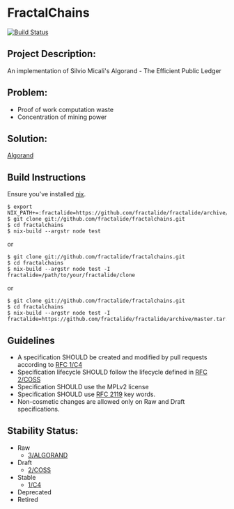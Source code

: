 # FractalChains

[![Build Status](https://travis-ci.org/fractalide/fractalchains.svg?branch=master)](https://travis-ci.org/fractalide/fractalchains)

## Project Description:

An implementation of Silvio Micali's Algorand - The Efficient Public Ledger

## Problem:

* Proof of work computation waste
* Concentration of mining power

## Solution:

[Algorand](https://arxiv.org/pdf/1607.01341.pdf)

## Build Instructions
Ensure you've installed [nix](https://nixos.org/nix).
```
$ export NIX_PATH+=:fractalide=https://github.com/fractalide/fractalide/archive/master.tar.gz
$ git clone git://github.com/fractalide/fractalchains.git
$ cd fractalchains
$ nix-build --argstr node test
```
or
```
$ git clone git://github.com/fractalide/fractalchains.git
$ cd fractalchains
$ nix-build --argstr node test -I fractalide=/path/to/your/fractalide/clone
```
or
```
$ git clone git://github.com/fractalide/fractalchains.git
$ cd fractalchains
$ nix-build --argstr node test -I fractalide=https://github.com/fractalide/fractalide/archive/master.tar.gz
```
## Guidelines

* A specification SHOULD be created and modified by pull requests according to [RFC 1/C4](CONTRIBUTING.md)
* Specification lifecycle SHOULD follow the lifecycle defined in [RFC 2/COSS](nodes/rfc/2/README.md)
* Specification SHOULD use the MPLv2 license
* Specification SHOULD use [RFC 2119](http://tools.ietf.org/html/rfc2119) key words.
* Non-cosmetic changes are allowed only on Raw and Draft specifications.

## Stability Status:

* Raw
  * [3/ALGORAND](nodes/rs/algorand/README.md)
* Draft
  * [2/COSS](nodes/rfc/2/README.md)
* Stable
  * [1/C4](CONTRIBUTING.md)
* Deprecated
* Retired
